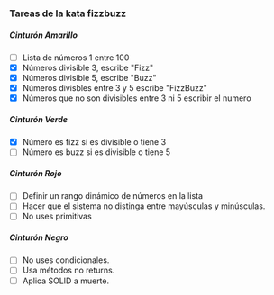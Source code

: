 ### Tareas de la kata fizzbuzz ###

##### Cinturón Amarillo #####

- [ ] Lista de números 1 entre 100
- [X] Números divisible 3, escribe "Fizz"
- [X] Números divisible 5, escribe "Buzz"
- [X] Números divisbles entre 3 y 5 escribe "FizzBuzz"
- [X] Números que no son divisibles entre 3 ni 5 escribir el numero

##### Cinturón Verde #####

- [X] Número es fizz si es divisible o tiene 3
- [ ] Número es buzz si es divisible o tiene 5

##### Cinturón Rojo #####

- [ ] Definir un rango dinámico de números en la lista
- [ ] Hacer que el sistema no distinga entre mayúsculas y minúsculas.
- [ ] No uses primitivas

##### Cinturón Negro #####
- [ ] No uses condicionales.
- [ ] Usa métodos no returns.
- [ ] Aplica SOLID a muerte.
